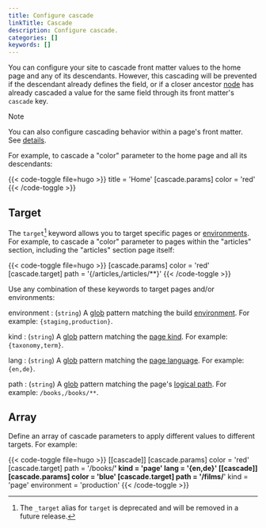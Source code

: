 ```yaml
---
title: Configure cascade
linkTitle: Cascade
description: Configure cascade.
categories: []
keywords: []
---
```


You can configure your site to cascade front matter values to the home page and any of its descendants. However, this cascading will be prevented if the descendant already defines the field, or if a closer ancestor [node](g) has already cascaded a value for the same field through its front matter's `cascade` key.

> [!note]
> You can also configure cascading behavior within a page's front matter. See&nbsp;[details].

For example, to cascade a "color" parameter to the home page and all its descendants:

{{< code-toggle file=hugo >}}
title = 'Home'
[cascade.params]
color = 'red'
{{< /code-toggle >}}

## Target

<!-- TODO
Update the <version> and <date> below when we actually get around to deprecating _target.

We deprecated the `_target` front matter key in favor of `target` in <version> on <date>. Remove footnote #1 on or after 2026-03-10 (15 months after deprecation).
-->

The `target`[^1] keyword allows you to target specific pages or [environments](g). For example, to cascade a "color" parameter to pages within the "articles" section, including the "articles" section page itself:

[^1]: The `_target` alias for `target` is deprecated and will be removed in a future release.

{{< code-toggle file=hugo >}}
[cascade.params]
color = 'red'
[cascade.target]
path = '{/articles,/articles/**}'
{{< /code-toggle >}}

Use any combination of these keywords to target pages and/or environments:

environment
: (`string`) A [glob](g) pattern matching the build [environment](g). For example: `{staging,production}`.

kind
: (`string`) A [glob](g) pattern matching the [page kind](g). For example: `{taxonomy,term}`.

lang
: (`string`) A [glob](g) pattern matching the [page language]. For example: `{en,de}`.

path
: (`string`) A [glob](g) pattern matching the page's [logical path](g). For example: `/books,/books/**`.

## Array

Define an array of cascade parameters to apply different values to different targets. For example:

{{< code-toggle file=hugo >}}
[[cascade]]
[cascade.params]
color = 'red'
[cascade.target]
path = '/books/**'
kind = 'page'
lang = '{en,de}'
[[cascade]]
[cascade.params]
color = 'blue'
[cascade.target]
path = '/films/**'
kind = 'page'
environment = 'production'
{{< /code-toggle >}}

[details]: /content-management/front-matter/#cascade-1
[page language]: /methods/page/language/

